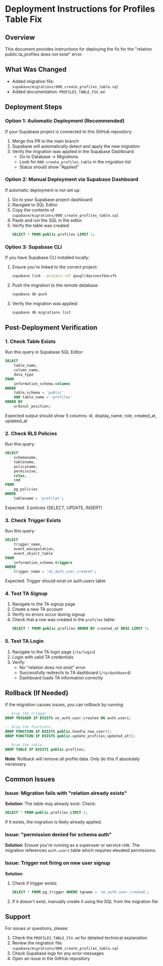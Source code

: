 # Deployment Instructions for Profiles Table Fix

## Overview
This document provides instructions for deploying the fix for the "relation public.ta_profiles does not exist" error.

## What Was Changed
- Added migration file: `supabase/migrations/000_create_profiles_table.sql`
- Added documentation: `PROFILES_TABLE_FIX.md`

## Deployment Steps

### Option 1: Automatic Deployment (Recommended)
If your Supabase project is connected to this GitHub repository:

1. Merge this PR to the main branch
2. Supabase will automatically detect and apply the new migration
3. Verify the migration was applied in the Supabase Dashboard:
   - Go to Database → Migrations
   - Look for `000_create_profiles_table` in the migration list
   - Status should show "Applied"

### Option 2: Manual Deployment via Supabase Dashboard
If automatic deployment is not set up:

1. Go to your Supabase project dashboard
2. Navigate to SQL Editor
3. Copy the contents of `supabase/migrations/000_create_profiles_table.sql`
4. Paste and run the SQL in the editor
5. Verify the table was created:
   ```sql
   SELECT * FROM public.profiles LIMIT 1;
   ```

### Option 3: Supabase CLI
If you have Supabase CLI installed locally:

1. Ensure you're linked to the correct project:
   ```bash
   supabase link --project-ref qauglrdqssnesfdacxfk
   ```

2. Push the migration to the remote database:
   ```bash
   supabase db push
   ```

3. Verify the migration was applied:
   ```bash
   supabase db migrations list
   ```

## Post-Deployment Verification

### 1. Check Table Exists
Run this query in Supabase SQL Editor:
```sql
SELECT 
    table_name,
    column_name,
    data_type
FROM 
    information_schema.columns
WHERE 
    table_schema = 'public' 
    AND table_name = 'profiles'
ORDER BY 
    ordinal_position;
```

Expected output should show 5 columns: id, display_name, role, created_at, updated_at

### 2. Check RLS Policies
Run this query:
```sql
SELECT 
    schemaname,
    tablename,
    policyname,
    permissive,
    roles,
    cmd
FROM 
    pg_policies
WHERE 
    tablename = 'profiles';
```

Expected: 3 policies (SELECT, UPDATE, INSERT)

### 3. Check Trigger Exists
Run this query:
```sql
SELECT 
    trigger_name,
    event_manipulation,
    event_object_table
FROM 
    information_schema.triggers
WHERE 
    trigger_name = 'on_auth_user_created';
```

Expected: Trigger should exist on auth.users table

### 4. Test TA Signup
1. Navigate to the TA signup page
2. Create a new TA account
3. Verify no errors occur during signup
4. Check that a row was created in the `profiles` table:
   ```sql
   SELECT * FROM public.profiles ORDER BY created_at DESC LIMIT 5;
   ```

### 5. Test TA Login
1. Navigate to the TA login page (`/ta/login`)
2. Login with valid TA credentials
3. Verify:
   - No "relation does not exist" error
   - Successfully redirects to TA dashboard (`/ta/dashboard`)
   - Dashboard loads TA information correctly

## Rollback (If Needed)

If the migration causes issues, you can rollback by running:

```sql
-- Drop the trigger
DROP TRIGGER IF EXISTS on_auth_user_created ON auth.users;

-- Drop the functions
DROP FUNCTION IF EXISTS public.handle_new_user();
DROP FUNCTION IF EXISTS public.update_profiles_updated_at();

-- Drop the table
DROP TABLE IF EXISTS public.profiles;
```

**Note**: Rollback will remove all profile data. Only do this if absolutely necessary.

## Common Issues

### Issue: Migration fails with "relation already exists"
**Solution**: The table may already exist. Check:
```sql
SELECT * FROM public.profiles LIMIT 1;
```
If it exists, the migration is likely already applied.

### Issue: "permission denied for schema auth"
**Solution**: Ensure you're running as a superuser or service role. The migration references `auth.users` table which requires elevated permissions.

### Issue: Trigger not firing on new user signup
**Solution**: 
1. Check if trigger exists:
   ```sql
   SELECT * FROM pg_trigger WHERE tgname = 'on_auth_user_created';
   ```
2. If it doesn't exist, manually create it using the SQL from the migration file

## Support

For issues or questions, please:
1. Check the `PROFILES_TABLE_FIX.md` for detailed technical explanation
2. Review the migration file: `supabase/migrations/000_create_profiles_table.sql`
3. Check Supabase logs for any error messages
4. Open an issue in the GitHub repository
